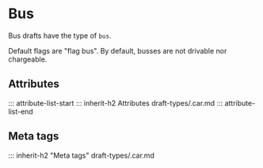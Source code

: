 # Bus

Bus drafts have the type of `bus`.

Default flags are "flag bus".
By default, busses are not drivable nor chargeable.

## Attributes
::: attribute-list-start
::: inherit-h2 Attributes draft-types/.car.md
::: attribute-list-end

## Meta tags
::: inherit-h2 "Meta tags" draft-types/.car.md
